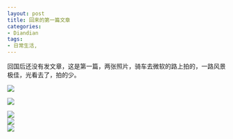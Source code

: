 ```yaml
---
layout: post
title: 回来的第一篇文章
categories:
- Diandian
tags:
- 日常生活, 
---
```

<p>回国后还没有发文章，这是第一篇，两张照片，骑车去微软的路上拍的，一路风景极佳，光看去了，拍的少。</p>
<p><img src="http://m3.img.srcdd.com/farm5/d/2012/0627/10/0BDFD4E874ABB1CC9B80F80777BFAB56_B500_900_491_348.PNG" /></p>
<p><img src="http://m3.img.srcdd.com/farm5/d/2012/0627/10/DF0EFBB5877E752C6DCFE5ADA41BE5F1_B500_900_500_374.JPEG" /></p>
<p><img src="http://m3.img.srcdd.com/farm5/d/2012/0627/10/902AFE0EC66A1C068881A4925FE89EE4_B500_900_500_374.JPEG" /><br /><img src="http://m1.img.srcdd.com/farm4/d/2012/0627/10/5C113A376B8D389B3E47E5022E1C9217_B500_900_500_374.JPEG" /><br /><img src="http://m3.img.srcdd.com/farm4/d/2012/0627/10/BB8EB92CD1B3095DDF0F7BF343EF8AB6_B500_900_500_374.JPEG" /><br /><br /></p>
<p></p>